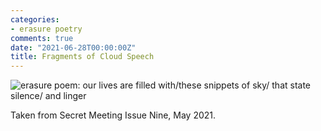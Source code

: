 ```yaml
---
categories:
- erasure poetry
comments: true
date: "2021-06-28T00:00:00Z"
title: Fragments of Cloud Speech
---
```


<img src="/assets/images/articles/2021/excerpts.jpeg" alt="erasure poem: our lives are filled with/these snippets of sky/ that state silence/ and linger" title="Put this on an inspirational wall quote, I dare you" class="responsive"><br>

Taken from Secret Meeting Issue Nine, May 2021.
